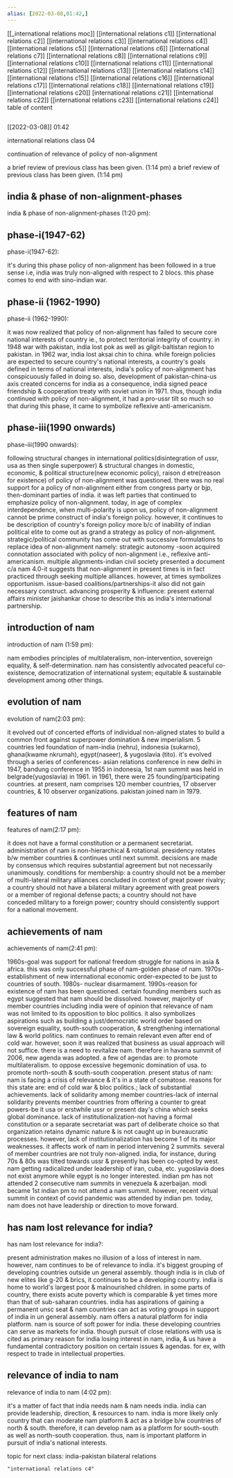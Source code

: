 ```yaml
---
alias: [2022-03-08,01:42,]
---
```

[[_international relations moc]] [[international relations c1]] [[international relations c2]] [[international relations c3]] [[international relations c4]] [[international relations c5]] [[international relations c6]] [[international relations c7]] [[international relations c8]] [[international relations c9]] [[international relations c10]]
[[international relations c11]] [[international relations c12]] [[international relations c13]] [[international relations c14]]  [[international relations c15]] [[international relations c16]] [[international relations c17]] [[international relations c18]] [[international relations c19]] [[international relations c20]]
[international relations c21]]  [[international relations c22]] [[international relations c23]] [[international relations c24]]
table of content
```toc
```

[[2022-03-08]] 01:42

international relations class 04

continuation of relevance of policy of non-alignment

a brief review of previous class has been given. (1:14 pm)
a brief review of previous class has been given. (1:14 pm)

## india & phase of non-alignment-phases
india & phase of non-alignment-phases (1:20 pm):

## phase-i(1947-62)
phase-i(1947-62):

it's during this phase policy of non-alignment has been followed in a true sense i.e, india was truly non-aligned with respect to 2 blocs.
this phase comes to end with sino-indian war.

## phase-ii (1962-1990)
phase-ii (1962-1990):

it was now realized that policy of non-alignment has failed to secure core national interests of country ie., to protect territorial integrity of country.
in 1948 war with pakistan, india lost pok as well as gilgit-baltistan region to pakistan.
in 1962 war, india lost aksai chin to china.
while foreign policies are expected to secure country's national interests, a country's goals defined in terms of national interests, india's policy of non-alignment has conspicuously failed in doing so.
also, development of pakistan-china-us axis created concerns for india
as a consequence, india signed peace friendship & cooperation treaty with soviet union in 1971.
thus, though india continued with policy of non-alignment, it had a pro-ussr tilt so much so that during this phase, it came to symbolize reflexive anti-americanism.

## phase-iii(1990 onwards)
phase-iii(1990 onwards):

following structural changes in international politics(disintegration of ussr, usa as then single superpower) & structural changes in domestic, economic, & political structure(new economic policy), raison d etre(reason for existence) of policy of non-alignment was questioned.
there was no real support for a policy of non-alignment either from congress party or bjp, then-dominant parties of india. it was left parties that continued to emphasize policy of non-alignment.
today, in age of complex interdependence, when multi-polarity is upon us, policy of non-alignment cannot be prime construct of india's foreign policy. however, it continues to be description of country's foreign policy more b/c of inability of indian political elite to come out as grand a strategy as policy of non-alignment.
strategic/political community has come out with successive formulations to replace idea of non-alignment namely:
strategic autonomy -soon acquired connotation associated with policy of non-alignment i.e., reflexive anti-americanism.
multiple alignments-indian civil society presented a document c/a nam 4.0-it suggests that non-alignment in present times is in fact practiced through seeking multiple alliances. however, at times symbolizes opportunism.
issue-based coalitions/partnerships-it also did not gain necessary construct.
advancing prosperity & influence: present external affairs minister jaishankar chose to describe this as india's international partnership.

## introduction of nam
introduction of nam (1:59 pm):

nam embodies principles of multilateralism, non-intervention, sovereign equality, & self-determination.
nam has consistently advocated peaceful co-existence, democratization of international system; equitable & sustainable development among other things.

## evolution of nam
evolution of nam(2:03 pm):

it evolved out of concerted efforts of individual non-aligned states to build a common front against superpower domination & new imperialism.
5 countries led foundation of nam-india (nehru), indonesia (sukarno), ghana(kwame nkrumah), egypt(naseer), & yugoslavia (tito).
it's evolved through a series of conferences- asian relations conference in  new delhi in 1947, bandung conference in 1955 in indonesia, 1st nam summit was held in belgrade(yugoslavia) in 1961.
in 1961, there were 25 founding/participating countries. at present, nam comprises 120 member countries, 17 observer countries, & 10 observer organizations. pakistan joined nam in 1979.

## features of nam
features of nam(2:17 pm):

it does not have a formal constitution or a permanent secretariat.
administration of nam is non-hierarchical & rotational.
presidency rotates b/w member countries & continues until next summit.
decisions are made by consensus which requires substantial agreement but not necessarily unanimously.
conditions for membership: a country should not be a member of multi-lateral military alliances concluded in context of great power rivalry; a country should not have a bilateral military agreement with great powers or a member of regional defense pacts; a country should not have conceded military to a foreign power; country should consistently support for a national movement.

## achievements of nam
achievements of nam(2:41 pm):

1960s-goal was support for national freedom struggle for nations in asia & africa. this was only successful phase of nam-golden phase of nam.
1970s-establishment of new international economic order-expected to be just to countries of south.
1980s- nuclear disarmament.
1990s-reason for existence of nam has been questioned.
certain founding members such as egypt suggested that nam should be dissolved. however, majority of member countries including india were of opinion that relevance of nam was not limited to its opposition to bloc politics. it also symbolizes aspirations such as building a  just/democratic world order based on sovereign equality, south-south cooperation, & strengthening international law & world politics. nam continues to remain relevant even after end of cold war.
however, soon it was realized that business as usual approach will not suffice. there is a need to revitalize nam. therefore in havana summit of 2006, new agenda was adopted.
a few of agendas are:
to promote multilateralism.
to oppose excessive hegemonic domination of usa.
to promote north-south & south-south cooperation.
present status of nam: nam is facing a crisis of relevance & it's in a state of comatose. reasons for this state are:
end of cold war & bloc politics.; lack of substantial achievements.
lack of solidarity among member countries-lack of internal solidarity prevents member countries from offering a counter to great powers-be it usa or erstwhile ussr or present day's china which seeks global dominance.
lack of institutionalization-not having a formal constitution or a separate secretariat was part of deliberate choice so that organization retains dynamic nature & is not caught up in bureaucratic processes. however, lack of institutionalization has become 1 of its major weaknesses. it affects work of nam in period intervening 2 summits.
several of member countries are not truly non-aligned. india, for instance, during 70s & 80s was tilted towards ussr & presently has been co-opted by west. nam getting radicalized under leadership of iran, cuba, etc.
yugoslavia does not exist anymore while egypt is no longer interested. indian pm has not attended 2 consecutive nam summits in venezuela & azerbaijan. modi became 1st indian pm to not attend a nam summit.
however, recent virtual summit in context of covid pandemic was attended by indian pm. today, nam does not have leadership or direction to move forward.

## has nam lost relevance for india?
has nam lost relevance for india?:

present administration makes no illusion of a loss of interest in nam. however, nam continues to be of relevance to india.
it's biggest grouping of developing countries outside un general assembly.
though india is in club of new elites like g-20 & brics, it continues to be a developing country.
india is home to world's largest poor & malnourished children. in some parts of country, there exists acute poverty which is comparable & yet times more than that of sub-saharan countries.
india has aspirations of gaining a permanent unsc seat & nam countries can act as voting groups in support of india in un general assembly.
nam offers a natural platform for india platform. nam is source of soft power for india.
these developing countries can serve as markets for india.
though pursuit of close relations with usa is cited as primary reason for india losing interest in nam, india, & us have a fundamental contradictory position on certain issues & agendas. for ex, with respect to trade in intellectual properties.

## relevance of india to nam
relevance of india to nam (4:02 pm):

it's a matter of fact that india needs nam & nam needs india.
india can provide leadership, direction, & resources to nam.
india is more likely only country that can moderate nam platform & act as a bridge b/w countries of north & south. therefore, it can develop nam as a platform for south-south as well as north-south cooperation.
thus, nam is important platform in pursuit of india's national interests.

topic for next class: india-pakistan bilateral relations
```query
"international relations c4"
```